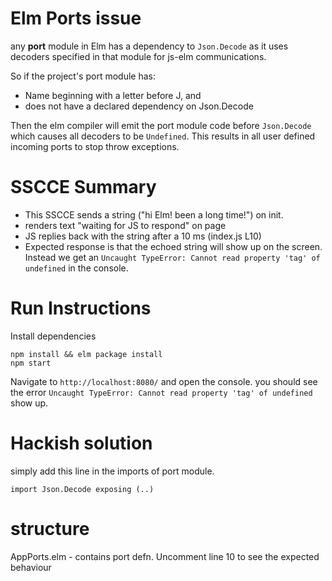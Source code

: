 # Elm Ports issue

any **port** module in Elm has a dependency to `Json.Decode` as it uses decoders specified in that module for js-elm communications.

So if the project's port module has:

* Name beginning with a letter before J, and
* does not have a declared dependency on Json.Decode

Then the elm compiler will emit the port module code before `Json.Decode` which causes all decoders to be `Undefined`. This results in all user defined incoming ports to stop throw exceptions.

# SSCCE Summary
* This SSCCE sends a string ("hi Elm! been a long time!") on init.
* renders text "waiting for JS to respond" on page
* JS replies back with the string after a 10 ms (index.js L10)
* Expected response is that the echoed string will show up on the screen. Instead we get an `Uncaught TypeError: Cannot read property 'tag' of undefined` in the console.

# Run Instructions

Install dependencies

```
npm install && elm package install
npm start
```

Navigate to `http://localhost:8080/` and open the console. you should see the error `Uncaught TypeError: Cannot read property 'tag' of undefined` show up.

# Hackish solution
simply add this line in the imports of port module. 

`import Json.Decode exposing (..)`

# structure
AppPorts.elm - contains port defn. Uncomment line 10 to see the expected behaviour

